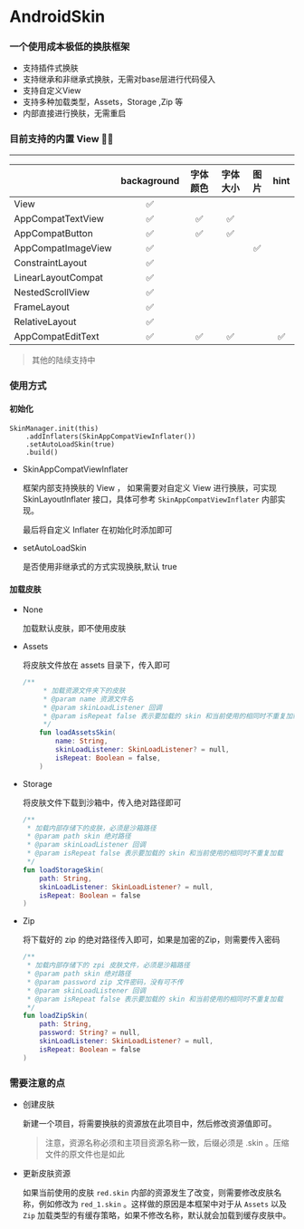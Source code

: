 # AndroidSkin
### 一个使用成本极低的换肤框架 

- 支持插件式换肤
- 支持继承和非继承式换肤，无需对base层进行代码侵入
- 支持自定义View
- 支持多种加载类型，Assets，Storage ,Zip 等
- 内部直接进行换肤，无需重启

### 目前支持的内置 View  👨‍🔧‍

___



|                    | backaground | 字体颜色 | 字体大小 | 图片 | hint |
| ------------------ | :---------: | :------: | :------: | :--: | :--: |
| View               |      ✅      |          |          |      |      |
| AppCompatTextView  |      ✅      |    ✅     |    ✅     |      |      |
| AppCompatButton    |      ✅      |    ✅     |    ✅     |      |      |
| AppCompatImageView |      ✅      |          |          |  ✅   |      |
| ConstraintLayout   |      ✅      |          |          |      |      |
| LinearLayoutCompat |      ✅      |          |          |      |      |
| NestedScrollView   |      ✅      |          |          |      |      |
| FrameLayout        |      ✅      |          |          |      |      |
| RelativeLayout     |      ✅      |          |          |      |      |
| AppCompatEditText  |      ✅      |    ✅     |    ✅     |      |  ✅   |

> 其他的陆续支持中

### 使用方式

#### 初始化

```
SkinManager.init(this)
    .addInflaters(SkinAppCompatViewInflater()) 
    .setAutoLoadSkin(true)
    .build()
```

- SkinAppCompatViewInflater

  框架内部支持换肤的 View ， 如果需要对自定义 View 进行换肤，可实现 SkinLayoutInflater 接口，具体可参考 `SkinAppCompatViewInflater` 内部实现。

  最后将自定义 Inflater 在初始化时添加即可

- setAutoLoadSkin

  是否使用非继承式的方式实现换肤,默认 true

#### 加载皮肤

- None

  加载默认皮肤，即不使用皮肤

- Assets

  将皮肤文件放在 assets 目录下，传入即可

  ```kotlin
  /**
       * 加载资源文件夹下的皮肤
       * @param name 资源文件名
       * @param skinLoadListener 回调
       * @param isRepeat false 表示要加载的 skin 和当前使用的相同时不重复加载
       */
      fun loadAssetsSkin(
          name: String,
          skinLoadListener: SkinLoadListener? = null,
          isRepeat: Boolean = false,
      )
  ```

- Storage

  将皮肤文件下载到沙箱中，传入绝对路径即可

  ```kotlin
  /**
   * 加载内部存储下的皮肤，必须是沙箱路径
   * @param path skin 绝对路径
   * @param skinLoadListener 回调
   * @param isRepeat false 表示要加载的 skin 和当前使用的相同时不重复加载
   */
  fun loadStorageSkin(
      path: String,
      skinLoadListener: SkinLoadListener? = null,
      isRepeat: Boolean = false
  )
  ```

- Zip

  将下载好的 zip 的绝对路径传入即可，如果是加密的Zip，则需要传入密码

  ```kotlin
  /**
   * 加载内部存储下的 zpi 皮肤文件，必须是沙箱路径
   * @param path skin 绝对路径
   * @param password zip 文件密码，没有可不传
   * @param skinLoadListener 回调
   * @param isRepeat false 表示要加载的 skin 和当前使用的相同时不重复加载
   */
  fun loadZipSkin(
      path: String,
      password: String? = null,
      skinLoadListener: SkinLoadListener? = null,
      isRepeat: Boolean = false
  )
  ```



### 需要注意的点

- 创建皮肤

  新建一个项目，将需要换肤的资源放在此项目中，然后修改资源值即可。

  > 注意，资源名称必须和主项目资源名称一致，后缀必须是 .skin 。压缩文件的原文件也是如此

- 更新皮肤资源

  如果当前使用的皮肤 `red.skin` 内部的资源发生了改变，则需要修改皮肤名称，例如修改为 `red_1.skin` 。这样做的原因是本框架中对于从 `Assets` 以及 `Zip` 加载类型的有缓存策略，如果不修改名称，默认就会加载到缓存皮肤中。

